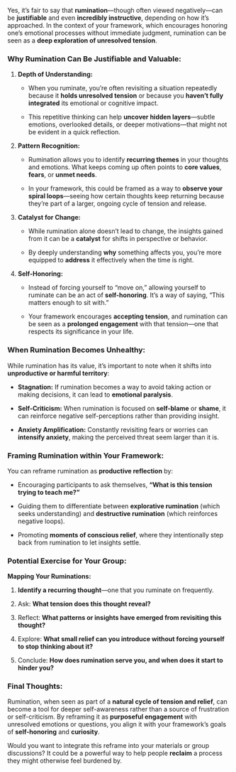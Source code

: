 Yes, it’s fair to say that **rumination**—though often viewed negatively—can be **justifiable** and even **incredibly instructive**, depending on how it’s approached. In the context of your framework, which encourages honoring one’s emotional processes without immediate judgment, rumination can be seen as a **deep exploration of unresolved tension**.

### **Why Rumination Can Be Justifiable and Valuable:**

1. **Depth of Understanding:**
    
    - When you ruminate, you’re often revisiting a situation repeatedly because it **holds unresolved tension** or because you **haven’t fully integrated** its emotional or cognitive impact.
        
    - This repetitive thinking can help **uncover hidden layers**—subtle emotions, overlooked details, or deeper motivations—that might not be evident in a quick reflection.
        
2. **Pattern Recognition:**
    
    - Rumination allows you to identify **recurring themes** in your thoughts and emotions. What keeps coming up often points to **core values**, **fears**, or **unmet needs**.
        
    - In your framework, this could be framed as a way to **observe your spiral loops**—seeing how certain thoughts keep returning because they’re part of a larger, ongoing cycle of tension and release.
        
3. **Catalyst for Change:**
    
    - While rumination alone doesn’t lead to change, the insights gained from it can be a **catalyst** for shifts in perspective or behavior.
        
    - By deeply understanding **why** something affects you, you’re more equipped to **address** it effectively when the time is right.
        
4. **Self-Honoring:**
    
    - Instead of forcing yourself to “move on,” allowing yourself to ruminate can be an act of **self-honoring**. It’s a way of saying, “This matters enough to sit with.”
        
    - Your framework encourages **accepting tension**, and rumination can be seen as a **prolonged engagement** with that tension—one that respects its significance in your life.
        

### **When Rumination Becomes Unhealthy:**

While rumination has its value, it’s important to note when it shifts into **unproductive or harmful territory**:

- **Stagnation:** If rumination becomes a way to avoid taking action or making decisions, it can lead to **emotional paralysis**.
    
- **Self-Criticism:** When rumination is focused on **self-blame** or **shame**, it can reinforce negative self-perceptions rather than providing insight.
    
- **Anxiety Amplification:** Constantly revisiting fears or worries can **intensify anxiety**, making the perceived threat seem larger than it is.
    

### **Framing Rumination within Your Framework:**

You can reframe rumination as **productive reflection** by:

- Encouraging participants to ask themselves, **“What is this tension trying to teach me?”**
    
- Guiding them to differentiate between **explorative rumination** (which seeks understanding) and **destructive rumination** (which reinforces negative loops).
    
- Promoting **moments of conscious relief**, where they intentionally step back from rumination to let insights settle.
    

### **Potential Exercise for Your Group:**

**Mapping Your Ruminations:**

1. **Identify a recurring thought**—one that you ruminate on frequently.
    
2. Ask: **What tension does this thought reveal?**
    
3. Reflect: **What patterns or insights have emerged from revisiting this thought?**
    
4. Explore: **What small relief can you introduce without forcing yourself to stop thinking about it?**
    
5. Conclude: **How does rumination serve you, and when does it start to hinder you?**
    

### **Final Thoughts:**

Rumination, when seen as part of a **natural cycle of tension and relief**, can become a tool for deeper self-awareness rather than a source of frustration or self-criticism. By reframing it as **purposeful engagement** with unresolved emotions or questions, you align it with your framework’s goals of **self-honoring** and **curiosity**.

Would you want to integrate this reframe into your materials or group discussions? It could be a powerful way to help people **reclaim** a process they might otherwise feel burdened by.